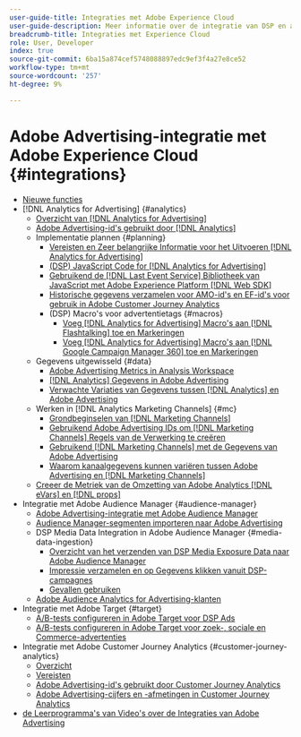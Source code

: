 ```yaml
---
user-guide-title: Integraties met Adobe Experience Cloud
user-guide-description: Meer informatie over de integratie van DSP en advertenties in zoekopdrachten met andere Adobe Experience Cloud-producten en -services.
breadcrumb-title: Integraties met Experience Cloud
role: User, Developer
index: true
source-git-commit: 6ba15a874cef5748088897edc9ef3f4a27e8ce52
workflow-type: tm+mt
source-wordcount: '257'
ht-degree: 9%

---
```



# Adobe Advertising-integratie met Adobe Experience Cloud {#integrations}

<!--  ADD LATER: and Adobe Experience Platform -->

+ [Nieuwe functies](/help/integrations/home.md)
+ [!DNL Analytics for Advertising] {#analytics}
   + [Overzicht van  [!DNL Analytics for Advertising]](/help/integrations/analytics/overview.md)
   + [Adobe Advertising-id&#39;s gebruikt door  [!DNL Analytics]](/help/integrations/analytics/ids.md)
   + Implementatie plannen {#planning}
      + [Vereisten en Zeer belangrijke Informatie voor het Uitvoeren  [!DNL Analytics for Advertising]](/help/integrations/analytics/prerequisites.md)
      + [(DSP) JavaScript Code for  [!DNL Analytics for Advertising]](/help/integrations/analytics/javascript.md)
      + [Gebruikend de  [!DNL Last Event Service]  Bibliotheek van JavaScript met Adobe Experience Platform  [!DNL Web SDK]](/help/integrations/analytics/web-sdk.md)
      + [Historische gegevens verzamelen voor AMO-id&#39;s en EF-id&#39;s voor gebruik in Adobe Customer Journey Analytics](/help/integrations/analytics/rvars-to-evars.md)
      + (DSP) Macro&#39;s voor advertentietags {#macros}
         + [Voeg  [!DNL Analytics for Advertising]  Macro&#39;s aan  [!DNL Flashtalking]  toe en Markeringen](/help/integrations/analytics/macros-flashtalking.md)
         + [Voeg  [!DNL Analytics for Advertising]  Macro&#39;s aan  [!DNL Google Campaign Manager 360]  toe en Markeringen](/help/integrations/analytics/macros-google-campaign-manager.md)
   + Gegevens uitgewisseld {#data}
      + [Adobe Advertising Metrics in Analysis Workspace](/help/integrations/analytics/advertising-metrics-in-analytics.md)
      + [[!DNL Analytics] Gegevens in Adobe Advertising](/help/integrations/analytics/analytics-data-in-advertising.md)
      + [Verwachte Variaties van Gegevens tussen  [!DNL Analytics]  en Adobe Advertising](/help/integrations/analytics/data-variances.md)
   + Werken in [!DNL Analytics Marketing Channels] {#mc}
      + [Grondbeginselen van  [!DNL Marketing Channels]](/help/integrations/analytics/marketing-channels/mc-overview.md)
      + [Gebruikend Adobe Advertising IDs om  [!DNL Marketing Channels]  Regels van de Verwerking te creëren](/help/integrations/analytics/marketing-channels/mc-ids.md)
      + [Gebruikend  [!DNL Marketing Channels]  met de Gegevens van Adobe Advertising](/help/integrations/analytics/marketing-channels/mc-ac-data.md)
      + [Waarom kanaalgegevens kunnen variëren tussen Adobe Advertising en  [!DNL Marketing Channels]](/help/integrations/analytics/marketing-channels/mc-data-variances.md)
   + [Creeer de Metriek van de Omzetting van Adobe Analytics  [!DNL eVars]  en  [!DNL props]](/help/integrations/analytics/conversion-metrics-from-evars.md)
+ Integratie met Adobe Audience Manager {#audience-manager}
   + [Adobe Advertising-integratie met Adobe Audience Manager](/help/integrations/audience-manager/overview.md)
   + [Audience Manager-segmenten importeren naar Adobe Advertising](/help/integrations/audience-manager/import-audiences.md)
   + DSP Media Data Integration in Adobe Audience Manager {#media-data-ingestion}
      + [Overzicht van het verzenden van DSP Media Exposure Data naar Adobe Audience Manager](/help/integrations/audience-manager/media-data-integration/overview.md)
      + [Impressie verzamelen en op Gegevens klikken vanuit DSP-campagnes](/help/integrations/audience-manager/media-data-integration/collect.md)
      + [Gevallen gebruiken](/help/integrations/audience-manager/media-data-integration/use-cases.md)
   + [Adobe Audience Analytics for Advertising-klanten](/help/integrations/audience-manager/audience-analytics.md)
+ Integratie met Adobe Target {#target}
   + [A/B-tests configureren in Adobe Target voor DSP Ads](/help/integrations/target/ab-tests-dsp.md)
   + [A/B-tests configureren in Adobe Target voor zoek-, sociale en Commerce-advertenties](/help/integrations/target/ab-tests-search.md)
+ Integratie met Adobe Customer Journey Analytics {#customer-journey-analytics}
   + [Overzicht](/help/integrations/customer-journey-analytics/overview.md)
   + [Vereisten](/help/integrations/customer-journey-analytics/prerequisites.md)
   + [Adobe Advertising-id&#39;s gebruikt door Customer Journey Analytics](/help/integrations/customer-journey-analytics/ids.md)
   + [Adobe Advertising-cijfers en -afmetingen in Customer Journey Analytics](/help/integrations/customer-journey-analytics/advertising-data-in-cja.md)
+ [ de Leerprogramma&#39;s van Video&#39;s over de Integraties van Adobe Advertising ](https://experienceleague.adobe.com/docs/advertising-learn/tutorials/overview.html?lang=nl-NL) <!-- rename if the tutorials TOC structure changes -->
